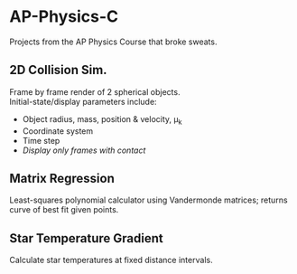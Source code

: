 # AP-Physics-C
Projects from the AP Physics Course that broke sweats.
<br>
<h2>2D Collision Sim.</h2>
Frame by frame render of 2 spherical objects.<br>
Initial-state/display parameters include:
<ul>
	<li>Object radius, mass, position & velocity, &mu;<sub>k</sub></li> 
	<li>Coordinate system</li> 
	<li>Time step</li> 
	<li><i>Display only frames with contact</i></li> 
</ul>

<h2>Matrix Regression</h2>
Least-squares polynomial calculator using Vandermonde matrices; returns curve of best fit given points.

<h2>Star Temperature Gradient</h2>  
Calculate star temperatures at fixed distance intervals.
